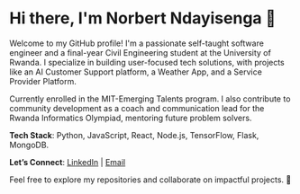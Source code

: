 # Hi there, I'm Norbert Ndayisenga 👋

Welcome to my GitHub profile! I'm a passionate self-taught software engineer and a final-year Civil Engineering student at the University of Rwanda. I specialize in building user-focused tech solutions, with projects like an AI Customer Support platform, a Weather App, and a Service Provider Platform. 

Currently enrolled in the MIT-Emerging Talents program. I also contribute to community development as a coach and communication lead for the Rwanda Informatics Olympiad, mentoring future problem solvers.

**Tech Stack**: Python, JavaScript, React, Node.js, TensorFlow, Flask, MongoDB.  

**Let’s Connect**: [LinkedIn](https://linkedin.com/in/norbert-ndayisenga) | [Email](mailto:norbert.ndayisenga@example.com)

Feel free to explore my repositories and collaborate on impactful projects. 🚀
